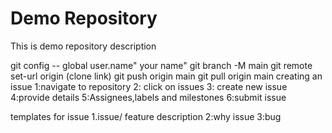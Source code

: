 # Demo Repository


This is demo repository description


git config -- global user.name" your name"
git branch -M main
git remote set-url origin (clone link)
git push origin main
git pull origin main
creating an issue
1:navigate to repository
2: click on issues
3: create new issue
4:provide details
5:Assignees,labels and milestones
6:submit issue

templates for issue
1.issue/ feature description
2:why issue
3:bug

